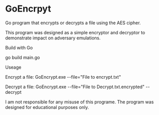 # GoEncrpyt
Go program that encrypts or decrypts a file using the AES cipher.

This program was designed as a simple encryptor and decryptor to demonstrate impact on adversary emulations.

Build with Go

go build main.go

Useage

Encrypt a file: GoEncrypt.exe --file="File to encrypt.txt"

Decrypt a file: GoEncrypt.exe --file="File to Decrypt.txt.encrypted" --decrypt

I am not responsible for any misuse of this programe. The program was designed for educational purposes only.
